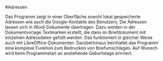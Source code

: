 #Adressen

Das Programm zeigt in einer Oberfläche sowohl lokal gespeicherte Adressen wie auch die Google-Kontakte des Benutzers.
Die Adressen lassen sich in Word-Dokumente übertragen. Dazu werden in der Dokumentvorlage Textmarken erstellt, die dann im Briefdokument mit einzelnen Adressdaten gefüllt werden.
Das funktioniert in gleicher Weise auch mit LibreOffice-Dokumenten.
Darüberhinaus beinhaltet das Programm eine komplexe Funktion zum Bedrucken von Briefumschlägen.
Auf Wunsch wird beim Programmstart an anstehende Geburtstage erinnert.
